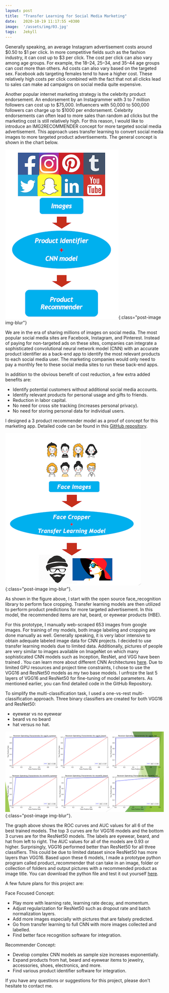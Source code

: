 ```yaml
---
layout: post
title:  "Transfer Learning for Social Media Marketing"
date:   2020-10-19 11:17:55 +0300
image:  '/assets/img/03.jpg'
tags:   Jekyll
---
```

Generally speaking, an average Instagram advertisement costs around $0.50 to $1 per click. In more competitive fields such as the fashion industry, it can cost up to $3 per click. The cost per click can also vary among age groups. For example, the 18–24, 25–34, and 35–44 age groups can cost more than others. Ad costs can also vary based on the targeted sex. Facebook ads targeting females tend to have a higher cost. These relatively high costs per click combined with the fact that not all clicks lead to sales can make ad campaigns on social media quite expensive.

Another popular internet marketing strategy is the celebrity product endorsement. An endorsement by an Instagrammer with 3 to 7 million followers can cost up to $75,000. Influencers with 50,000 to 500,000 followers can charge up to $1000 per endorsement. Celebrity endorsements can often lead to more sales than random ad clicks but the marketing cost is still relatively high. For this reason, I would like to introduce an IMG2RECOMMENDER concept for more targeted social media advertisement. This approach uses transfer learning to convert social media images to more targeted product advertisements. The general concept is shown in the chart below.

![Recommender Concept](/assets/img/blog1_img1.png){:class="post-image img-blur"}

We are in the era of sharing millions of images on social media. The most popular social media sites are Facebook, Instagram, and Pinterest. Instead of paying for non-targeted ads on these sites, companies can integrate a sophisticated convolutional neural network model (CNN) with an accurate product identifier as a back-end app to identify the most relevant products to each social media user. The marketing companies would only need to pay a monthly fee to these social media sites to run these back-end apps.

In addition to the obvious benefit of cost reduction, a few extra added benefits are:  
* Identify potential customers without additional social media accounts.
* Identify relevant products for personal usage and gifts to friends.
* Reduction in labor capital.
* No need for cross site tracking (increases personal privacy).
* No need for storing personal data for individual users.

I designed a 3 product recommender model as a proof of concept for this marketing app. Detailed code can be found in this [GitHub repository](https://github.com/mzhou356/img2recommender).

![Face Focused Concept](/assets/img/blog1_img2.png){:class="post-image img-blur"}. 

As shown in the figure above, I start with the open source face_recognition library to perform face cropping. Transfer learning models are then utilized to perform product predictions for more targeted advertisement. In this model, the recommended items are hat, beard, or eyewear products (HBE).

For this prototype, I manually web-scraped 653 images from google images. For training of my models, both image labeling and cropping are done manually as well. Generally speaking, it is very labor intensive to obtain adequate labeled image data for CNN projects. I decided to use transfer learning models due to limited data. Additionally, pictures of people are very similar to images available on ImageNet on which many sophisticated CNN models such as Inception, ResNet, and VGG have been trained . You can learn more about different CNN Architectures [here](https://medium.com/analytics-vidhya/cnns-architectures-lenet-alexnet-vgg-googlenet-resnet-and-more-666091488df5). Due to limited GPU resources and project time constraints, I chose to use the VGG16 and ResNet50 models as my two base models. I unfroze the last 5 layers of VGG16 and ResNet50 for fine-tuning of model parameters. As mentioned earlier, you can find detailed code in the GitHub Repository.

To simplify the multi-classification task, I used a one-vs-rest multi-classification approach. Three binary classifiers are created for both VGG16 and ResNet50:
* eyewear vs no eyewear
* beard vs no beard
* hat versus no hat.

![Model Results](/assets/img/blog1_img3.png){:class="post-image img-blur"}.

The graph above shows the ROC curves and AUC values for all 6 of the best trained models. The top 3 curves are for VGG16 models and the bottom 3 curves are for the ResNet50 models. The labels are eyewear, beard, and hat from left to right. The AUC values for all of the models are 0.93 or higher. Surprisingly, VGG16 performed better than ResNet50 for all three classifiers. This could be due to limited dataset since ResNet50 has more layers than VGG16.
Based upon these 6 models, I made a prototype python program called product_recommender that can take in an image, folder or collection of folders and output pictures with a recommended product as image title. You can download the python file and test it out yourself [here](https://github.com/mzhou356/img2recommender/blob/master/python_files/product_recommender.py).

A few future plans for this project are:

Face Focused Concept:
* Play more with learning rate, learning rate decay, and momentum.
* Adjust regularization for ResNet50 such as dropout rate and batch normalization layers.
* Add more images especially with pictures that are falsely predicted.
* Go from transfer learning to full CNN with more images collected and labelled.
* Find better face recognition software for integration.

Recommender Concept:
* Develop complex CNN models as sample size increases exponentially.
* Expand products from hat, beard and eyewear items to jewelry, accessories, shoes, electronics, and more.
* Find various product identifier software for integration.

If you have any questions or suggestions for this project, please don't hesitate to contact me.
